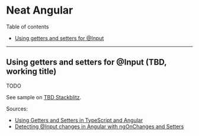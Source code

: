 # Neat Angular

Table of contents

- [Using getters and setters for @Input](#using-getters-and-setters-for-input)

---

## Using getters and setters for @Input (TBD, working title)

TODO

See sample on [TBD Stackblitz](https://stackblitz.com/edit/angular-ivy-fqqhm5?devToolsHeight=33&file=src/app/app.component.ts).

Sources:
- [Using Getters and Setters in TypeScript and Angular](https://andrew-morozw.medium.com/using-getters-and-setters-in-typescript-and-angular-d478829461c8)
- [Detecting @​Input changes in Angular with ngOnChanges and Setters](https://ultimatecourses.com/blog/detect-input-property-changes-ngonchanges-setters)

